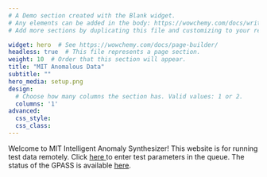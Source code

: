 ```yaml
---
# A Demo section created with the Blank widget.
# Any elements can be added in the body: https://wowchemy.com/docs/writing-markdown-latex/
# Add more sections by duplicating this file and customizing to your requirements.

widget: hero  # See https://wowchemy.com/docs/page-builder/
headless: true  # This file represents a page section.
weight: 10  # Order that this section will appear.
title: "MIT Anomalous Data"
subtitle: ""
hero_media: setup.png
design:
  # Choose how many columns the section has. Valid values: 1 or 2.
  columns: '1'
advanced:
  css_style:
  css_class:
---
```


Welcome to MIT Intelligent Anomaly Synthesizer! 
This website is for running test data remotely. Click <A HREF="alexpaul247/MIT-Anomalous-Data/content/test/test_form">here </A> to enter test parameters in the queue. The status of the GPASS is available <a href="https://thingspeak.com/channels/1289599" target="_blank">here</a>.

